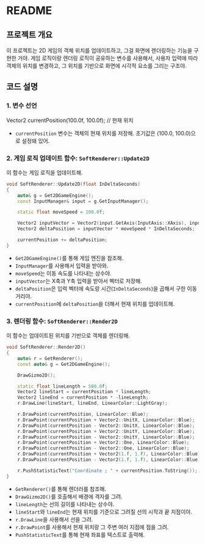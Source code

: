 # README

## 프로젝트 개요
이 프로젝트는 2D 게임의 객체 위치를 업데이트하고, 그걸 화면에 렌더링하는 기능을 구현한 거야. 게임 로직이랑 렌더링 로직이 공유하는 변수를 사용해서, 사용자 입력에 따라 객체의 위치를 변경하고, 그 위치를 기반으로 화면에 시각적 요소를 그리는 구조야.

## 코드 설명

### 1. 변수 선언
Vector2 currentPosition(100.0f, 100.0f); // 현재 위치
- `currentPosition` 변수는 객체의 현재 위치를 저장해. 초기값은 (100.0, 100.0)으로 설정돼 있어.

### 2. 게임 로직 업데이트 함수: `SoftRenderer::Update2D`
이 함수는 게임 로직을 업데이트해.

```cpp
void SoftRenderer::Update2D(float InDeltaSeconds)
{
    auto& g = Get2DGameEngine();
    const InputManager& input = g.GetInputManager();

    static float moveSpeed = 100.0f;

    Vector2 inputVector = Vector2(input.GetAxis(InputAxis::XAxis), input.GetAxis(InputAxis::YAxis));
    Vector2 deltaPosition = inputVector * moveSpeed * InDeltaSeconds;

    currentPosition += deltaPosition;
}
```

- `Get2DGameEngine()`를 통해 게임 엔진을 참조해.
- `InputManager`를 사용해서 입력을 받아와.
- `moveSpeed`는 이동 속도를 나타내는 상수야.
- `inputVector`는 X축과 Y축 입력을 받아서 벡터로 저장해.
- `deltaPosition`은 입력 벡터에 속도랑 시간(`InDeltaSeconds`)을 곱해서 구한 이동 거리야.
- `currentPosition`에 `deltaPosition`을 더해서 현재 위치를 업데이트해.

### 3. 렌더링 함수: `SoftRenderer::Render2D`
이 함수는 업데이트된 위치를 기반으로 객체를 렌더링해.

```cpp
void SoftRenderer::Render2D()
{
    auto& r = GetRenderer();
    const auto& g = Get2DGameEngine();

    DrawGizmo2D();

    static float lineLength = 500.0f;
    Vector2 lineStart = currentPosition * lineLength;
    Vector2 lineEnd = currentPosition * -lineLength;
    r.DrawLine(lineStart, lineEnd, LinearColor::LightGray);

    r.DrawPoint(currentPosition, LinearColor::Blue);
    r.DrawPoint(currentPosition + Vector2::UnitX, LinearColor::Blue);
    r.DrawPoint(currentPosition - Vector2::UnitX, LinearColor::Blue);
    r.DrawPoint(currentPosition + Vector2::UnitY, LinearColor::Blue);
    r.DrawPoint(currentPosition - Vector2::UnitY, LinearColor::Blue);
    r.DrawPoint(currentPosition + Vector2::One, LinearColor::Blue);
    r.DrawPoint(currentPosition - Vector2::One, LinearColor::Blue);
    r.DrawPoint(currentPosition + Vector2(1.f, 1.f), LinearColor::Blue);
    r.DrawPoint(currentPosition - Vector2(1.f, 1.f), LinearColor::Blue);

    r.PushStatisticText("Coordinate ; " + currentPosition.ToString());
}
```

- `GetRenderer()`를 통해 렌더러를 참조해.
- `DrawGizmo2D()`를 호출해서 배경에 격자를 그려.
- `lineLength`는 선의 길이를 나타내는 상수야.
- `lineStart`와 `lineEnd`는 현재 위치를 기준으로 그려질 선의 시작과 끝 지점이야.
- `r.DrawLine`을 사용해서 선을 그려.
- `r.DrawPoint`를 사용해서 현재 위치랑 그 주변 여러 지점에 점을 그려.
- `PushStatisticText`를 통해 현재 좌표를 텍스트로 출력해.
